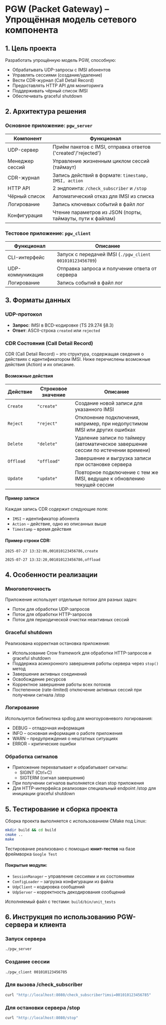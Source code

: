 # PGW (Packet Gateway) – Упрощённая модель сетевого компонента

## 1. Цель проекта
Разработать упрощённую модель PGW, способную:
- Обрабатывать UDP-запросы с IMSI абонентов
- Управлять сессиями (создание/удаление)
- Вести CDR-журнал (Call Detail Record)
- Предоставлять HTTP API для мониторинга
- Поддерживать чёрный список IMSI
- Обеспечивать graceful shutdown
## 2. Архитектура решения

### Основное приложение: `pgw_server`
| Компонент               | Функционал                                                                 |
|-------------------------|---------------------------------------------------------------------------|
| UDP-сервер              | Приём пакетов с IMSI, отправка ответов ('created'/'rejected')             |
| Менеджер сессий         | Управление жизненным циклом сессий (таймаут)                              |
| CDR-журнал              | Запись действий в формате: `timestamp, IMSI, action`                     |
| HTTP API                | 2 эндпоинта: `/check_subscriber` и `/stop`                               |
| Чёрный список           | Автоматический отказ для IMSI из списка                                   |
| Логирование             | Запись ключевых событий в файл лог                                       |
| Конфигурация            | Чтение параметров из JSON (порты, таймауты, пути к файлам)               |

### Тестовое приложение: `pgw_client`
| Функционал              | Описание                                                                  |
|-------------------------|---------------------------------------------------------------------------|
| CLI-интерфейс           | Запуск с передачей IMSI (`./pgw_client 001010123456789`)                 |
| UDP-коммуникация        | Отправка запроса и получение ответа от сервера                           |
| Логирование             | Запись событий в файл лог                                               |

## 3. Форматы данных

### UDP-протокол
- **Запрос**: IMSI в BCD-кодировке (TS 29.274 §8.3)
- **Ответ**: ASCII-строка `created` или `rejected`

### CDR Состояния (Call Detail Record)

CDR (Call Detail Record) – это структура, содержащая сведения о действиях с идентификатором IMSI. Ниже перечислены возможные действия (Action) и их описание.

#### Возможные действия

| Действие  | Строковое значение | Описание |
|-----------|--------------------|----------|
| `Create`  | `"create"`         | Создание новой записи для указанного IMSI |
| `Reject`  | `"reject"`         | Отклонение подключения, например, при недопустимом IMSI или других ошибках |
| `Delete`  | `"delete"`         | Удаление записи по таймеру (автоматическое завершение сессии по истечении времени) |
| `Offload` | `"offload"`        | Завершение и выгрузка записи при остановке сервера |
| `Update`  | `"update"`         | Повторное подключение с тем же IMSI, ведущее к обновлению текущей сессии |

#### Пример записи

Каждая запись CDR содержит следующие поля:

- `IMSI` – идентификатор абонента
- `Action` – действие, одно из описанных выше
- `Timestamp` – время действия

#### Пример строки CDR:

`2025-07-27 13:32:06,001010123456786,create`

`2025-07-27 13:32:20,001010123456786,offload`


## 4. Особенности реализации

### Многопоточность
Приложение использует отдельные потоки для разных задач:
- Поток для обработки UDP-запросов
- Поток для обработки HTTP-запросов
- Поток для периодической очистки неактивных сессий

### Graceful shutdown
Реализована корректная остановка приложения:
- Использование Crow framework для обработки HTTP-запросов и graceful shutdown
- Поддержка асинхронного завершения работы сервера через `stop()` метод
- Завершение активных соединений
- Освобождение ресурсов
- Корректное завершение работы всех потоков
- Постепенное (rate-limited) отключение активных сессий при получении сигнала /stop

### Логирование
Используется библиотека spdlog для многоуровневого логирования:
- DEBUG – отладочная информация
- INFO – основная информация о работе приложения
- WARN – предупреждения о нештатных ситуациях
- ERROR – критические ошибки

### Обработка сигналов
- Приложение перехватывает и обрабатывает сигналы:
  - SIGINT (Ctrl+C)
  - SIGTERM (сигнал завершения)
- При получении сигналов выполняется clean stop приложения
- Для HTTP-интерфейса реализован специальный endpoint /stop для инициации graceful shutdown

## 5. Тестирование и сборка проекта

Сборка проекта выполняется с использованием CMake под Linux:
```bash
mkdir build && cd build
cmake ..
make
```

Тестирование реализовано с помощью **юнит-тестов** на базе фреймворка `Google Test`
#### Покрытые модули:

- `SessionManager` – управление сессиями и их состояниями  
- `ConfigLoader` – загрузка конфигурации из файла  
- `UdpClient` – кодировка сообщений  
- `UdpServer` – корректность декодирования сообщений  

Исполняемый файл с тестами: `build/bin/unit_tests`
## 6. Инструкция по использованию PGW-сервера и клиента
### Запуск сервера
```bash
./pgw_server
```
### Создание сессии
```bash
./pgw_client 001010123456785
```
### Для вызова /check_subscriber
```bash
curl "http://localhost:8080/check_subscriber?imsi=001010123456785"
```
### Для остановки сервера /stop
```bash
curl "http://localhost:8080/stop"
```
